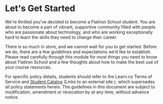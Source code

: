 # Let's Get Started

We're thrilled you’ve decided to become a Flatiron School student. You are about
to become a part of vibrant, supportive community filled with people who are
passionate about technology, and who are working exceptionally hard to learn the
skills they need to change their career.

There is so much in store, and we cannot wait for you to get started. Before we
do, there are a few guidelines and expectations we’d like to establish. Please
read carefully through this module for most things you need to know about
Flatiron School and a few thoughts about how to make the best use of your course
resources.

For specific policy details, students should refer to the Learn.co Terms of
Service and [Student Catalog][] (Links to an external site.), which supersedes
all policy statements herein. The guidelines in this document are subject to
modification, amendment or revocation by at any time, without advance notice.

[Student Catalog]: https://flatironschool.com/north-america-regulatory-information/
